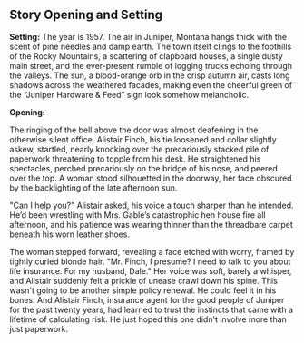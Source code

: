 ## Story Opening and Setting

**Setting:** The year is 1957. The air in Juniper, Montana hangs thick with the scent of pine needles and damp earth. The town itself clings to the foothills of the Rocky Mountains, a scattering of clapboard houses, a single dusty main street, and the ever-present rumble of logging trucks echoing through the valleys. The sun, a blood-orange orb in the crisp autumn air, casts long shadows across the weathered facades, making even the cheerful green of the “Juniper Hardware & Feed” sign look somehow melancholic.

**Opening:**

The ringing of the bell above the door was almost deafening in the otherwise silent office. Alistair Finch, his tie loosened and collar slightly askew, startled, nearly knocking over the precariously stacked pile of paperwork threatening to topple from his desk. He straightened his spectacles, perched precariously on the bridge of his nose, and peered over the top. A woman stood silhouetted in the doorway, her face obscured by the backlighting of the late afternoon sun. 

"Can I help you?" Alistair asked, his voice a touch sharper than he intended. He’d been wrestling with Mrs. Gable’s catastrophic hen house fire all afternoon, and his patience was wearing thinner than the threadbare carpet beneath his worn leather shoes.

The woman stepped forward, revealing a face etched with worry, framed by tightly curled blonde hair. "Mr. Finch, I presume? I need to talk to you about life insurance. For my husband, Dale." Her voice was soft, barely a whisper, and Alistair suddenly felt a prickle of unease crawl down his spine. This wasn't going to be another simple policy renewal. He could feel it in his bones. And Alistair Finch, insurance agent for the good people of Juniper for the past twenty years, had learned to trust the instincts that came with a lifetime of calculating risk. He just hoped this one didn't involve more than just paperwork.

